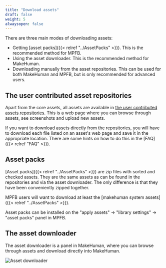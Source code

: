 ```yaml
---
title: "Download assets"
draft: false
weight: 5
alwaysopen: false
---
```


There are three main modes of downloading assets:

* Getting [asset packs]({{< relref "../AssetPacks" >}}). This is the recommended method for MPFB.
* Using the asset downloader. This is the recommended method for MakeHuman.
* Downloading manually from the asset repositories. This can be used for both MakeHuman and MPFB, but is only recommended for advanced users.

## The user contributed asset repositories

Apart from the core assets, all assets are available in [the user contributed assets repositories](http://www.makehumancommunity.org/content/user_contributed_assets.html). This
is a web page where you can browse through assets, see screenshots and upload new assets.

If you want to download assets directly from the repositories, you will have to download each file listed on an asset's web page and save it in the appropriate location.
There are some hints on how to do this in the [FAQ]({{< relref "FAQ" >}}).

## Asset packs

[Asset packs]({{< relref "../AssetPacks" >}}) are zip files with sorted and checked assets. They are the same assets as can be found in the
repositories and via the asset downloader. The only difference is that they have been conveniently zipped together. 

MPFB users will want to download at least the [makehuman system assets]({{< relref "../AssetPacks" >}}).

Asset packs can be installed on the "apply assets" -\> "library settings" -\> "asset packs" panel in MPFB.

## The asset downloader

The asset downloader is a panel in MakeHuman, where you can browse through assets and download directly into MakeHuman.

![Asset downloader](downloadassets/asset_downloader.png)



